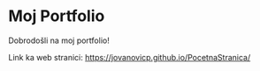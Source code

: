 # Moj Portfolio

Dobrodošli na moj portfolio!

Link ka web stranici: https://jovanovicp.github.io/PocetnaStranica/
